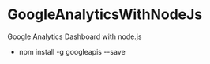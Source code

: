 # GoogleAnalyticsWithNodeJs
Google Analytics Dashboard with node.js

* npm install -g googleapis --save
